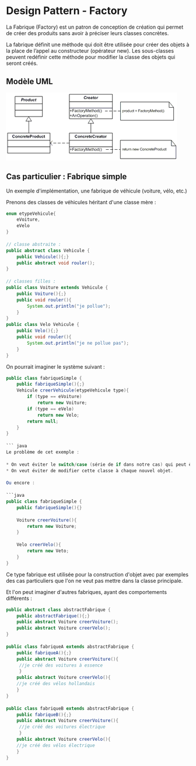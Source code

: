 # Design Pattern - Factory

La Fabrique (Factory) est un patron de conception de création qui permet de créer des produits sans avoir à préciser leurs classes concrètes.

La fabrique définit une méthode qui doit être utilisée pour créer des objets à la place de l’appel au constructeur (opérateur new). Les sous-classes peuvent redéfinir cette méthode pour modifier la classe des objets qui seront créés.

## Modèle UML

![Alt text](./img/designPattern_Factory.gif)

## Cas particulier : Fabrique simple

Un exemple d'implémentation, une fabrique de véhicule (voiture, vélo, etc.)

Prenons des classes de véhicules héritant d'une classe mère :

```java
enum etypeVehicule{
    eVoiture,
    eVelo
}

// classe abstraite :
public abstract class Vehicule {
    public Vehicule(){;}
    public abstract void rouler();
}

// classes filles :
public class Voiture extends Vehicule {
    public Voiture(){;}
    public void rouler(){
        System.out.println("je pollue");
    }
}
public class Velo Vehicule {
    public Velo(){;}
    public void rouler(){
        System.out.println("je ne pollue pas");
    }
}

```

On pourrait imaginer le système suivant :

``` java
public class fabriqueSimple {
    public fabriqueSimple(){;}
    Vehicule creerVehicule(etypeVehicule type){
        if (type == eVoiture)
            return new Voiture;
        if (type == eVelo)
            return new Velo;
        return null;
    }
}

``` java
Le problème de cet exemple :

* On veut éviter le switch/case (série de if dans notre cas) qui peut être dangereuse (ça sent la copier-couiller…)
* On veut éviter de modifier cette classe à chaque nouvel objet.

Ou encore :

```java
public class fabriqueSimple {
    public fabriqueSimple(){}
    
    Voiture creerVoiture(){
        return new Voiture;
    }

    Velo creerVelo(){
        return new Veto;
    }
}

```

Ce type fabrique est utilisée pour la construction d'objet avec par exemples des cas particuliers que l'on ne veut pas mettre dans la classe principale.

Et l'on peut imaginer d'autres fabriques, ayant des comportements différents :

```java
public abstract class abstractFabrique {
    public abstractFabrique(){;}
    public abstract Voiture creerVoiture();
    public abstract Voiture creerVelo();
}

public class fabriqueA extends abstractFabrique {
    public fabriqueA(){;}
    public abstract Voiture creerVoiture(){
     //je créé des voitures à essence
     }
    public abstract Voiture creerVelo(){
    //je créé des vélos hollandais
    }
}

public class fabriqueB extends abstractFabrique {
    public fabriqueB(){;}
    public abstract Voiture creerVoiture(){
     //je créé des voitures électrique
     }
    public abstract Voiture creerVelo(){
    //je créé des vélos électrique
    }
}

```
